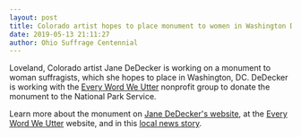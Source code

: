 ```yaml
---
layout: post
title: Colorado artist hopes to place monument to women in Washington DC
date: 2019-05-13 21:11:27
author: Ohio Suffrage Centennial
---
```


Loveland, Colorado artist Jane DeDecker is working on a monument to woman suffragists, which she hopes to place in Washington, DC. DeDecker is working with the <a href="http://everywordweutter.com/" target="_blank">Every Word We Utter</a> nonprofit group to donate the monument to the National Park Service.

Learn more about the monument on <a href="http://janededecker.com/blog/" target="_blank">Jane DeDecker's website</a>, at the <a href="http://everywordweutter.com/" target="_blank">Every Word We Utter</a> website, and in this <a href="https://www.9news.com/article/news/local/storytellers/a-local-womans-monument-may-soon-be-displayed-in-washington-dc/73-060c519e-d3f4-4c47-86f6-d0f201684b82" target="_blank">local news story</a>.
